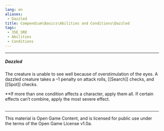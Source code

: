 ```yaml
---
lang: en
aliases:
 - Dazzled
title: Compendium\Basics\Abilities and Conditions\Dazzled
tags: 
 - 35E_SRD
 - Abilities
 - Conditions
---
```


---
##### Dazzled

The creature is unable to see well because of overstimulation of the eyes. A dazzled creature takes a –1 penalty on attack rolls, [[Search]] checks, and [[Spot]] checks.

**If more than one condition affects a character, apply them all. If certain effects can’t combine, apply the most severe effect.
<br><br>



---



This material is Open Game Content, and is licensed for public use under the terms of the Open Game License v1.0a.

